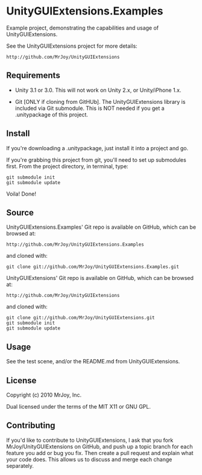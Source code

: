 # UnityGUIExtensions.Examples

Example project, demonstrating the capabilities and usage of UnityGUIExtensions.

See the UnityGUIExtensions project for more details:

    http://github.com/MrJoy/UnityGUIExtensions


## Requirements

* Unity 3.1 or 3.0.  This will not work on Unity 2.x, or Unity/iPhone 1.x.

* Git [ONLY if cloning from GitHUb].  The UnityGUIExtensions library is included
  via Git submodule.  This is NOT needed if you get a .unitypackage of this
  project.


## Install

If you're downloading a .unitypackage, just install it into a project and go.

If you're grabbing this project from git, you'll need to set up submodules
first.  From the project directory, in terminal, type:

    git submodule init
    git submodule update

Voila!  Done!


## Source

UnityGUIExtensions.Examples' Git repo is available on GitHub, which can be
browsed at:

    http://github.com/MrJoy/UnityGUIExtensions.Examples

and cloned with:

    git clone git://github.com/MrJoy/UnityGUIExtensions.Examples.git


UnityGUIExtensions' Git repo is available on GitHub, which can be browsed at:

    http://github.com/MrJoy/UnityGUIExtensions

and cloned with:

    git clone git://github.com/MrJoy/UnityGUIExtensions.git
    git submodule init
    git submodule update


## Usage

See the test scene, and/or the README.md from UnityGUIExtensions.


## License

Copyright (c) 2010 MrJoy, Inc.

Dual licensed under the terms of the MIT X11 or GNU GPL.


## Contributing

If you'd like to contribute to UnityGUIExtensions, I ask that you fork
MrJoy/UnityGUIExtensions on GitHub, and push up a topic branch for each feature
you add or bug you fix.  Then create a pull request and explain what your code
does. This allows us to discuss and merge each change separately.
